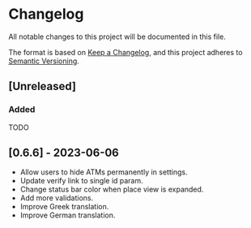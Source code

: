 # Changelog

All notable changes to this project will be documented in this file.

The format is based on [Keep a Changelog](https://keepachangelog.com/en/1.1.0/), and this project adheres to [Semantic Versioning](https://semver.org/spec/v2.0.0.html).

## [Unreleased]

### Added

TODO

## [0.6.6] - 2023-06-06

- Allow users to hide ATMs permanently in settings.
- Update verify link to single id param.
- Change status bar color when place view is expanded.
- Add more validations.
- Improve Greek translation.
- Improve German translation.
